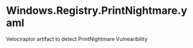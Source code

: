 # Windows.Registry.PrintNightmare.yaml
Velociraptor artifact to detect PrintNightmare Vulnearibility

